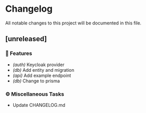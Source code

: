 # Changelog

All notable changes to this project will be documented in this file.

## [unreleased]

### 🚀 Features

- *(auth)* Keycloak provider
- *(db)* Add entity and migration
- *(api)* Add example endpoint
- *(db)* Change to prisma

### ⚙️ Miscellaneous Tasks

- Update CHANGELOG.md

<!-- generated by git-cliff -->
